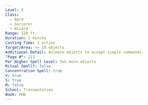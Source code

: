 ```yaml
---
Level: 5
Class:
  - Bard
  - Sorcerer
  - Wizard
Range: 120 ft.
Duration: 1 minute
Casting Time: 1 action
Target/Area: <= 10 objects
Additional Detail: Animate objects to accept simple commands.
"Page #": 213
Per Higher Spell Level: Two more objects
Ritual Spell?: false
Concentration Spell: true
V: true
S: true
M: false
School: Transmutation
Book: PHB
---
```


